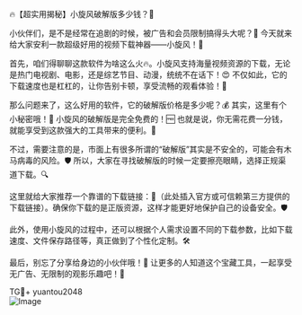 🔥【超实用揭秘】小旋风破解版多少钱？👀

小伙伴们，是不是经常在追剧的时候，被广告和会员限制搞得头大呢？🤯 今天就来给大家安利一款超级好用的视频下载神器——小旋风！🚀

首先，咱们得聊聊这款软件为啥这么火🔥。小旋风支持海量视频资源的下载，无论是热门电视剧、电影，还是综艺节目、动漫，统统不在话下！😍 不仅如此，它的下载速度也是杠杠的，让你告别卡顿，享受流畅的观看体验！🎉

那么问题来了，这么好用的软件，它的破解版价格是多少呢？💰 其实，这里有个小秘密哦！👀 小旋风的破解版是完全免费的！🆓 也就是说，你无需花费一分钱，就能享受到这款强大的工具带来的便利。💸

不过，需要注意的是，市面上有很多所谓的“破解版”其实是不安全的，可能会有木马病毒的风险。🛡️ 所以，大家在寻找破解版的时候一定要擦亮眼睛，选择正规渠道下载。🔍

这里就给大家推荐一个靠谱的下载链接：🔗（此处插入官方或可信赖第三方提供的下载链接）。确保你下载的是正版资源，这样才能更好地保护自己的设备安全。🛡️

此外，使用小旋风的过程中，还可以根据个人需求设置不同的下载参数，比如下载速度、文件保存路径等，真正做到了个性化定制。🛠️

最后，别忘了分享给身边的小伙伴哦！🤝 让更多的人知道这个宝藏工具，一起享受无广告、无限制的观影乐趣吧！🎉

TG💪+ yuantou2048  
![Image](https://github.com/user-attachments/assets/42a5a4a5-fea9-4a1d-8aa0-73e57e430cca)